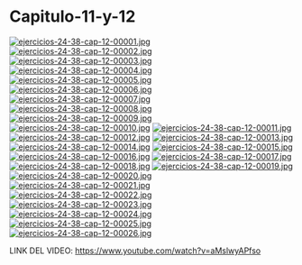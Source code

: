 # Capitulo-11-y-12
[![ejercicios-24-38-cap-12-00001.jpg](https://i.postimg.cc/YqZL0GBV/ejercicios-24-38-cap-12-00001.jpg)](https://postimg.cc/cr7L5JHM)
[![ejercicios-24-38-cap-12-00002.jpg](https://i.postimg.cc/DwGJXv2z/ejercicios-24-38-cap-12-00002.jpg)](https://postimg.cc/G4cm01T0)
[![ejercicios-24-38-cap-12-00003.jpg](https://i.postimg.cc/8CVFd25m/ejercicios-24-38-cap-12-00003.jpg)](https://postimg.cc/dh4twSGh)
[![ejercicios-24-38-cap-12-00004.jpg](https://i.postimg.cc/Twtp6hct/ejercicios-24-38-cap-12-00004.jpg)](https://postimg.cc/r0t8GV34)
[![ejercicios-24-38-cap-12-00005.jpg](https://i.postimg.cc/MZrv3MHT/ejercicios-24-38-cap-12-00005.jpg)](https://postimg.cc/8sMpjChQ)
[![ejercicios-24-38-cap-12-00006.jpg](https://i.postimg.cc/RVkq9kcx/ejercicios-24-38-cap-12-00006.jpg)](https://postimg.cc/KR5mDsq0)
[![ejercicios-24-38-cap-12-00007.jpg](https://i.postimg.cc/hGgjQVyC/ejercicios-24-38-cap-12-00007.jpg)](https://postimg.cc/cv9ZVtNY)
[![ejercicios-24-38-cap-12-00008.jpg](https://i.postimg.cc/8CHCRsxT/ejercicios-24-38-cap-12-00008.jpg)](https://postimg.cc/zLy55DJQ)
[![ejercicios-24-38-cap-12-00009.jpg](https://i.postimg.cc/26SS2rfh/ejercicios-24-38-cap-12-00009.jpg)](https://postimg.cc/VS2wNyvk)
[![ejercicios-24-38-cap-12-00010.jpg](https://i.postimg.cc/50KNrTxG/ejercicios-24-38-cap-12-00010.jpg)](https://postimg.cc/0MmsMtKd)
[![ejercicios-24-38-cap-12-00011.jpg](https://i.postimg.cc/mZqgNvp1/ejercicios-24-38-cap-12-00011.jpg)](https://postimg.cc/mhY4T5sT)
[![ejercicios-24-38-cap-12-00012.jpg](https://i.postimg.cc/L616yxGC/ejercicios-24-38-cap-12-00012.jpg)](https://postimg.cc/Czwg5shk)
[![ejercicios-24-38-cap-12-00013.jpg](https://i.postimg.cc/mg3Z4tL7/ejercicios-24-38-cap-12-00013.jpg)](https://postimg.cc/XrJ6cNyv)
[![ejercicios-24-38-cap-12-00014.jpg](https://i.postimg.cc/FsNNZhgR/ejercicios-24-38-cap-12-00014.jpg)](https://postimg.cc/Th7z2MsM)
[![ejercicios-24-38-cap-12-00015.jpg](https://i.postimg.cc/Cx60SkyB/ejercicios-24-38-cap-12-00015.jpg)](https://postimg.cc/ZW32L954)
[![ejercicios-24-38-cap-12-00016.jpg](https://i.postimg.cc/rpBLtTwq/ejercicios-24-38-cap-12-00016.jpg)](https://postimg.cc/McmLhhBL)
[![ejercicios-24-38-cap-12-00017.jpg](https://i.postimg.cc/D0gVDbdz/ejercicios-24-38-cap-12-00017.jpg)](https://postimg.cc/bSsFSr5X)
[![ejercicios-24-38-cap-12-00018.jpg](https://i.postimg.cc/L6xK3L8C/ejercicios-24-38-cap-12-00018.jpg)](https://postimg.cc/BXPVq8DH)
[![ejercicios-24-38-cap-12-00019.jpg](https://i.postimg.cc/vZKJpy95/ejercicios-24-38-cap-12-00019.jpg)](https://postimg.cc/xXKpzW6d)
[![ejercicios-24-38-cap-12-00020.jpg](https://i.postimg.cc/KzPCkgW5/ejercicios-24-38-cap-12-00020.jpg)](https://postimg.cc/mzrmKhBc)
[![ejercicios-24-38-cap-12-00021.jpg](https://i.postimg.cc/C5wXjxTp/ejercicios-24-38-cap-12-00021.jpg)](https://postimg.cc/k6hTC9gT)
[![ejercicios-24-38-cap-12-00022.jpg](https://i.postimg.cc/gkk1jjHv/ejercicios-24-38-cap-12-00022.jpg)](https://postimg.cc/Jtvpd1gn)
[![ejercicios-24-38-cap-12-00023.jpg](https://i.postimg.cc/t4sfdcfJ/ejercicios-24-38-cap-12-00023.jpg)](https://postimg.cc/JsWPMpRC)
[![ejercicios-24-38-cap-12-00024.jpg](https://i.postimg.cc/s2SNqh3R/ejercicios-24-38-cap-12-00024.jpg)](https://postimg.cc/3y81DWyL)
[![ejercicios-24-38-cap-12-00025.jpg](https://i.postimg.cc/brYVZVkz/ejercicios-24-38-cap-12-00025.jpg)](https://postimg.cc/jw949XM9)
[![ejercicios-24-38-cap-12-00026.jpg](https://i.postimg.cc/vTPqf7t5/ejercicios-24-38-cap-12-00026.jpg)](https://postimg.cc/Lg13M17s)

LINK DEL VIDEO: https://www.youtube.com/watch?v=aMslwyAPfso
